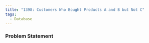 ```yaml
---
title: "1398: Customers Who Bought Products A and B but Not C"
tags:
  - Database
---
```

### Problem Statement

